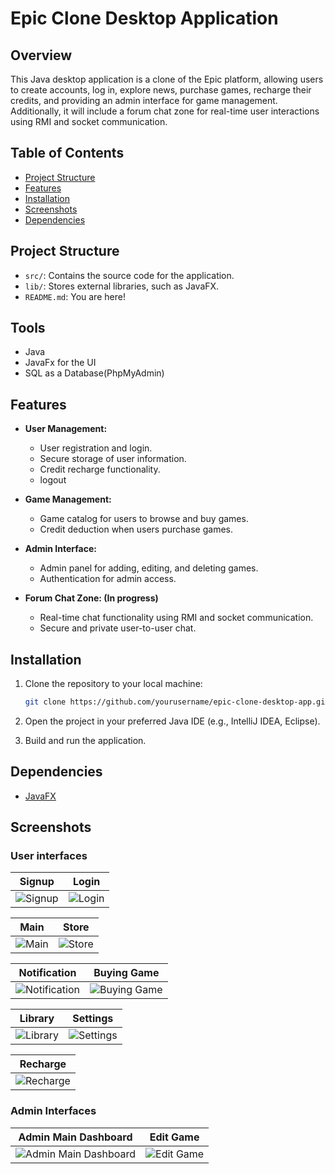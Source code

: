 # Epic Clone Desktop Application

## Overview
This Java desktop application is a clone of the Epic platform, allowing users to create accounts, log in, explore news, purchase games, recharge their credits, and providing an admin interface for game management. Additionally, it will include a forum chat zone for real-time user interactions using RMI and socket communication.

## Table of Contents
- [Project Structure](#project-structure)
- [Features](#features)
- [Installation](#installation)
- [Screenshots](#screenshots)
- [Dependencies](#dependencies)

## Project Structure
- `src/`: Contains the source code for the application.
- `lib/`: Stores external libraries, such as JavaFX.
- `README.md`: You are here!
  
## Tools
- Java 
- JavaFx for the UI 
- SQL as a Database(PhpMyAdmin)

## Features
- **User Management:**
  - User registration and login.
  - Secure storage of user information.
  - Credit recharge functionality.
  - logout

- **Game Management:**
  - Game catalog for users to browse and buy games.
  - Credit deduction when users purchase games.

- **Admin Interface:**
  - Admin panel for adding, editing, and deleting games.
  - Authentication for admin access.

- **Forum Chat Zone: (In progress)**
  - Real-time chat functionality using RMI and socket communication.
  - Secure and private user-to-user chat.

## Installation
1. Clone the repository to your local machine:
   ```bash
   git clone https://github.com/yourusername/epic-clone-desktop-app.git
2. Open the project in your preferred Java IDE (e.g., IntelliJ IDEA, Eclipse).

3. Build and run the application.

## Dependencies
- [JavaFX](https://openjfx.io/)

## Screenshots 

### User interfaces

| Signup                                     | Login                                     |
| ------------------------------------------ | ---------------------------------------- |
| ![Signup](https://github.com/shadlia/EpicClone/assets/74935083/cef6cb5d-c05a-4fc5-ad31-744c3b049064) | ![Login](https://github.com/shadlia/EpicClone/assets/74935083/8c9d18af-6b35-4e28-aa46-9b1b8892fede) |

| Main                                     | Store                                     |
| ------------------------------------------ | ---------------------------------------- |
| ![Main](https://github.com/shadlia/EpicClone/assets/74935083/67182eff-3cbf-4647-86ee-3583c5bf7e3f) | ![Store](https://github.com/shadlia/EpicClone/assets/74935083/27010857-cb71-4d4c-9078-3b85e2b37e9b) |

| Notification                                     | Buying Game                                     |
| ------------------------------------------ | ---------------------------------------- |
| ![Notification](https://github.com/shadlia/EpicClone/assets/74935083/5be8204d-a04d-4136-a487-9cc7b553ffce) | ![Buying Game](https://github.com/shadlia/EpicClone/assets/74935083/9fa00066-14b3-4fbf-809f-32cbf64f8364) |

| Library                                     | Settings                                     |
| ------------------------------------------ | ---------------------------------------- |
| ![Library](https://github.com/shadlia/EpicClone/assets/74935083/758c3f6b-6fc3-4e5c-9b8d-bbebedfe87dc) | ![Settings](https://github.com/shadlia/EpicClone/assets/74935083/4567a2aa-6b49-4271-bc6b-ac136d4750ec) |

| Recharge                                     |
| ------------------------------------------ |
| ![Recharge](https://github.com/shadlia/EpicClone/assets/74935083/ea5e1cd3-3730-45b4-927f-43c60a55e98e) |

### Admin Interfaces

| Admin Main Dashboard                                     | Edit Game                                     |
| ------------------------------------------ | ---------------------------------------- |
| ![Admin Main Dashboard](https://github.com/shadlia/EpicClone/assets/74935083/d38f92b9-25cc-459c-9eaf-1ae71aa218bc) | ![Edit Game](https://github.com/shadlia/EpicClone/assets/74935083/1890fa30-74f9-48a2-a43a-e59d19628193) |

